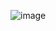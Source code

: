 ![image](https://user-images.githubusercontent.com/89120960/221476863-6936edb1-030d-408c-a931-a3119aad4c59.png)
